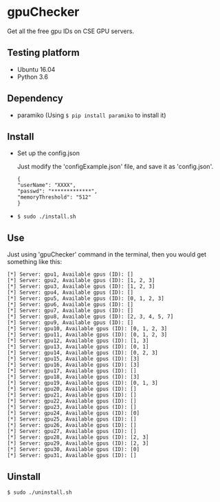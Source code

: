 # gpuChecker
Get all the free gpu IDs on CSE GPU servers.

## Testing platform
- Ubuntu 16.04
- Python 3.6

## Dependency
- paramiko (Using ```$ pip install paramiko``` to install it)

## Install

- Set up the config.json 
	
    Just modify the 'configExample.json' file, and save it as 'config.json'.
    ```
    {
  "userName": "XXXX",
  "passwd": "*************",
  "memoryThreshold": "512"
	}
    ```

- ```$ sudo ./install.sh```



## Use
Just using 'gpuChecker' command in the terminal, then you would get something like this:

```
[*] Server: gpu1, Available gpus (ID): []
[*] Server: gpu2, Available gpus (ID): [1, 2, 3]
[*] Server: gpu3, Available gpus (ID): [1, 2, 3]
[*] Server: gpu4, Available gpus (ID): []
[*] Server: gpu5, Available gpus (ID): [0, 1, 2, 3]
[*] Server: gpu6, Available gpus (ID): []
[*] Server: gpu7, Available gpus (ID): []
[*] Server: gpu8, Available gpus (ID): [2, 3, 4, 5, 7]
[*] Server: gpu9, Available gpus (ID): []
[*] Server: gpu10, Available gpus (ID): [0, 1, 2, 3]
[*] Server: gpu11, Available gpus (ID): [0, 1, 2, 3]
[*] Server: gpu12, Available gpus (ID): [1, 3]
[*] Server: gpu13, Available gpus (ID): [0, 1]
[*] Server: gpu14, Available gpus (ID): [0, 2, 3]
[*] Server: gpu15, Available gpus (ID): [3]
[*] Server: gpu16, Available gpus (ID): [3]
[*] Server: gpu17, Available gpus (ID): []
[*] Server: gpu18, Available gpus (ID): [3]
[*] Server: gpu19, Available gpus (ID): [0, 1, 3]
[*] Server: gpu20, Available gpus (ID): []
[*] Server: gpu21, Available gpus (ID): []
[*] Server: gpu22, Available gpus (ID): []
[*] Server: gpu23, Available gpus (ID): []
[*] Server: gpu24, Available gpus (ID): [0]
[*] Server: gpu25, Available gpus (ID): []
[*] Server: gpu26, Available gpus (ID): []
[*] Server: gpu27, Available gpus (ID): []
[*] Server: gpu28, Available gpus (ID): [2, 3]
[*] Server: gpu29, Available gpus (ID): [2, 3]
[*] Server: gpu30, Available gpus (ID): [0]
[*] Server: gpu31, Available gpus (ID): []

```

## Uinstall

```$ sudo ./uninstall.sh```